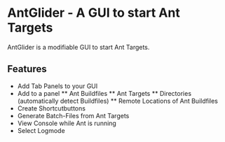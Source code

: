 # AntGlider - A GUI to start Ant Targets

AntGlider is a modifiable GUI to start Ant Targets.

## Features

* Add Tab Panels to your GUI
* Add to a panel
** Ant Buildfiles
** Ant Targets
** Directories (automatically detect Buildfiles)
** Remote Locations of Ant Buildfiles
* Create Shortcutbuttons
* Generate Batch-Files from Ant Targets
* View Console while Ant is running
* Select Logmode
    
 